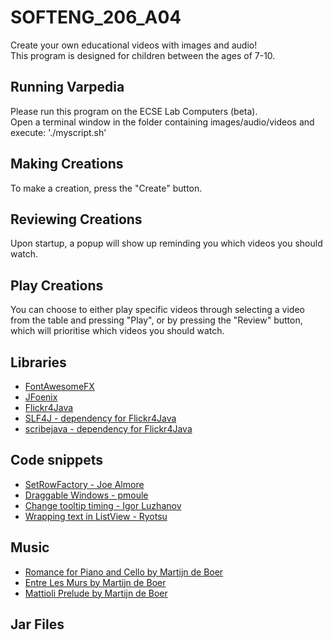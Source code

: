# SOFTENG_206_A04
Create your own educational videos with images and audio!  
This program is designed for children between the ages of 7-10.  

## Running Varpedia
Please run this program on the ECSE Lab Computers (beta).  
Open a terminal window in the folder containing images/audio/videos and execute: './myscript.sh'

## Making Creations
To make a creation,  press the "Create" button.  

## Reviewing Creations
Upon startup, a popup will show up reminding you which videos you should watch.  

## Play Creations
You can choose to either play specific videos through selecting a video from the table and pressing "Play", or by pressing the "Review" button, which will prioritise which videos you should watch.  

## Libraries
* [FontAwesomeFX](https://bitbucket.org/Jerady/fontawesomefx/src/master/)
* [JFoenix](http://www.jfoenix.com/documentation.html)
* [Flickr4Java](https://github.com/boncey/Flickr4Java)
* [SLF4J - dependency for Flickr4Java](http://www.slf4j.org/)
* [scribejava - dependency for Flickr4Java](https://github.com/scribejava/scribejava)

## Code snippets
* [SetRowFactory - Joe Almore](https://stackoverflow.com/questions/30889732/javafx-tableview-change-row-color-based-on-column-value)
* [Draggable Windows - pmoule](https://stackoverflow.com/questions/13206193/how-to-make-an-undecorated-window-movable-draggable-in-javafx)  
* [Change tooltip timing - Igor Luzhanov](https://stackoverflow.com/questions/26854301/how-to-control-the-javafx-tooltips-delay)  
* [Wrapping text in ListView - Ryotsu](https://stackoverflow.com/questions/53493111/javafx-wrapping-text-in-listview)  

## Music
* [Romance for Piano and Cello by Martijn de Boer](http://dig.ccmixter.org/files/NiGiD/50238)
* [Entre Les Murs by Martijn de Boer](http://dig.ccmixter.org/files/NiGiD/58457)
* [Mattioli Prelude by Martijn de Boer](http://dig.ccmixter.org/files/NiGiD/50958)

## Jar Files
